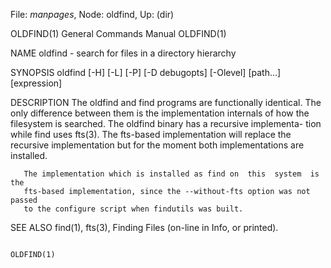 File: *manpages*,  Node: oldfind,  Up: (dir)

OLDFIND(1)                  General Commands Manual                 OLDFIND(1)



NAME
       oldfind - search for files in a directory hierarchy

SYNOPSIS
       oldfind [-H] [-L] [-P] [-D debugopts] [-Olevel] [path...] [expression]

DESCRIPTION
       The  oldfind  and  find  programs are functionally identical.  The only
       difference between them is the  implementation  internals  of  how  the
       filesystem is searched.  The oldfind binary has a recursive implementa-
       tion while find uses fts(3).  The fts-based implementation will replace
       the  recursive  implementation  but for the moment both implementations
       are installed.

       The implementation which is installed as find on  this  system  is  the
       fts-based implementation, since the --without-fts option was not passed
       to the configure script when findutils was built.

SEE ALSO
       find(1), fts(3), Finding Files (on-line in Info, or printed).



                                                                    OLDFIND(1)
